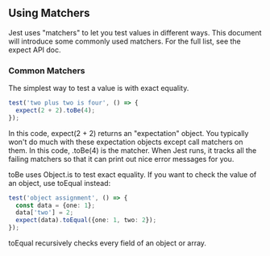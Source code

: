 ## Using Matchers
Jest uses "matchers" to let you test values in different ways. This document will introduce some commonly used matchers. For the full list, see the expect API doc.

### Common Matchers

The simplest way to test a value is with exact equality.

```ts
test('two plus two is four', () => {
  expect(2 + 2).toBe(4);
});
```

In this code, expect(2 + 2) returns an "expectation" object. You typically won't do much with these expectation objects except call matchers on them. In this code, .toBe(4) is the matcher. When Jest runs, it tracks all the failing matchers so that it can print out nice error messages for you.

toBe uses Object.is to test exact equality. If you want to check the value of an object, use toEqual instead:

```ts
test('object assignment', () => {
  const data = {one: 1};
  data['two'] = 2;
  expect(data).toEqual({one: 1, two: 2});
});
```

toEqual recursively checks every field of an object or array.
